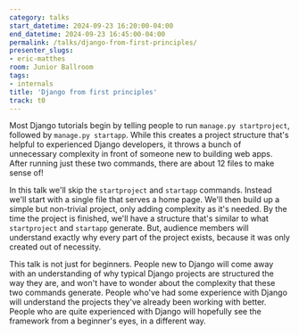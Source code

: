 ```yaml
---
category: talks
start_datetime: 2024-09-23 16:20:00-04:00
end_datetime: 2024-09-23 16:45:00-04:00
permalink: /talks/django-from-first-principles/
presenter_slugs:
- eric-matthes
room: Junior Ballroom
tags:
- internals
title: 'Django from first principles'
track: t0
---
```


Most Django tutorials begin by telling people to run `manage.py startproject`, followed by `manage.py startapp`. While this creates a project structure that's helpful to experienced Django developers, it throws a bunch of unnecessary complexity in front of someone new to building web apps. After running just these two commands, there are about 12 files to make sense of!

In this talk we'll skip the `startproject` and `startapp` commands. Instead we'll start with a single file that serves a home page. We'll then build up a simple but non-trivial project, only adding complexity as it's needed. By the time the project is finished, we'll have a structure that's similar to what `startproject` and `startapp` generate. But, audience members will understand exactly why every part of the project exists, because it was only created out of necessity.

This talk is not just for beginners. People new to Django will come away with an understanding of why typical Django projects are structured the way they are, and won't have to wonder about the complexity that these two commands generate. People who've had some experience with Django will understand the projects they've already been working with better. People who are quite experienced with Django will hopefully see the framework from a beginner's eyes, in a different way.